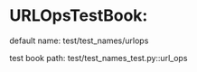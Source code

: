 # URLOpsTestBook:

default name: test/test_names/urlops

test book path: test/test_names_test.py::url_ops

